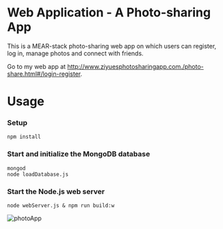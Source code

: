 # Web Application - A Photo-sharing App
This is a MEAR-stack photo-sharing web app on which users can register, log in, manage photos and connect with friends. 

Go to my web app at http://www.ziyuesphotosharingapp.com./photo-share.html#/login-register.

# Usage
### Setup
```
npm install
```
### Start and initialize the MongoDB database
```
mongod
node loadDatabase.js
```
### Start the Node.js web server
```
node webServer.js & npm run build:w
```


![photoApp](https://user-images.githubusercontent.com/55666152/92666877-447dec80-f2bf-11ea-97b9-c19895b78116.jpg)

